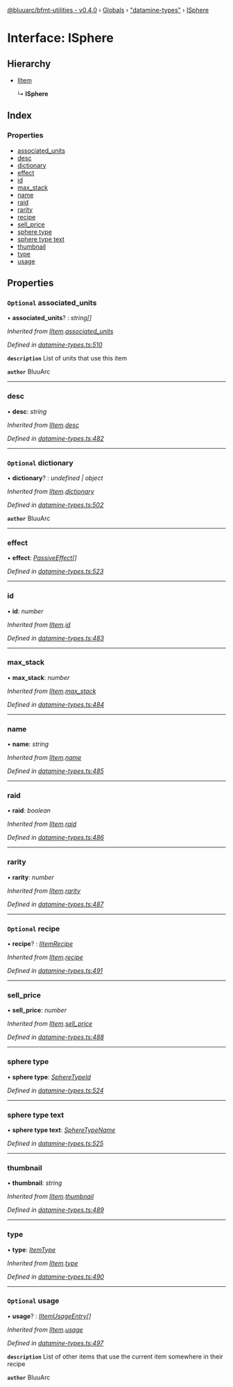 [@bluuarc/bfmt-utilities - v0.4.0](../README.md) › [Globals](../globals.md) › ["datamine-types"](../modules/_datamine_types_.md) › [ISphere](_datamine_types_.isphere.md)

# Interface: ISphere

## Hierarchy

* [IItem](_datamine_types_.iitem.md)

  ↳ **ISphere**

## Index

### Properties

* [associated_units](_datamine_types_.isphere.md#optional-associated_units)
* [desc](_datamine_types_.isphere.md#desc)
* [dictionary](_datamine_types_.isphere.md#optional-dictionary)
* [effect](_datamine_types_.isphere.md#effect)
* [id](_datamine_types_.isphere.md#id)
* [max_stack](_datamine_types_.isphere.md#max_stack)
* [name](_datamine_types_.isphere.md#name)
* [raid](_datamine_types_.isphere.md#raid)
* [rarity](_datamine_types_.isphere.md#rarity)
* [recipe](_datamine_types_.isphere.md#optional-recipe)
* [sell_price](_datamine_types_.isphere.md#sell_price)
* [sphere type](_datamine_types_.isphere.md#sphere-type)
* [sphere type text](_datamine_types_.isphere.md#sphere-type-text)
* [thumbnail](_datamine_types_.isphere.md#thumbnail)
* [type](_datamine_types_.isphere.md#type)
* [usage](_datamine_types_.isphere.md#optional-usage)

## Properties

### `Optional` associated_units

• **associated_units**? : *string[]*

*Inherited from [IItem](_datamine_types_.iitem.md).[associated_units](_datamine_types_.iitem.md#optional-associated_units)*

*Defined in [datamine-types.ts:510](https://github.com/BluuArc/bfmt-utilities/blob/master/src/datamine-types.ts#L510)*

**`description`** List of units that use this item

**`author`** BluuArc

___

###  desc

• **desc**: *string*

*Inherited from [IItem](_datamine_types_.iitem.md).[desc](_datamine_types_.iitem.md#desc)*

*Defined in [datamine-types.ts:482](https://github.com/BluuArc/bfmt-utilities/blob/master/src/datamine-types.ts#L482)*

___

### `Optional` dictionary

• **dictionary**? : *undefined | object*

*Inherited from [IItem](_datamine_types_.iitem.md).[dictionary](_datamine_types_.iitem.md#optional-dictionary)*

*Defined in [datamine-types.ts:502](https://github.com/BluuArc/bfmt-utilities/blob/master/src/datamine-types.ts#L502)*

**`author`** BluuArc

___

###  effect

• **effect**: *[PassiveEffect](../modules/_datamine_types_.md#passiveeffect)[]*

*Defined in [datamine-types.ts:523](https://github.com/BluuArc/bfmt-utilities/blob/master/src/datamine-types.ts#L523)*

___

###  id

• **id**: *number*

*Inherited from [IItem](_datamine_types_.iitem.md).[id](_datamine_types_.iitem.md#id)*

*Defined in [datamine-types.ts:483](https://github.com/BluuArc/bfmt-utilities/blob/master/src/datamine-types.ts#L483)*

___

###  max_stack

• **max_stack**: *number*

*Inherited from [IItem](_datamine_types_.iitem.md).[max_stack](_datamine_types_.iitem.md#max_stack)*

*Defined in [datamine-types.ts:484](https://github.com/BluuArc/bfmt-utilities/blob/master/src/datamine-types.ts#L484)*

___

###  name

• **name**: *string*

*Inherited from [IItem](_datamine_types_.iitem.md).[name](_datamine_types_.iitem.md#name)*

*Defined in [datamine-types.ts:485](https://github.com/BluuArc/bfmt-utilities/blob/master/src/datamine-types.ts#L485)*

___

###  raid

• **raid**: *boolean*

*Inherited from [IItem](_datamine_types_.iitem.md).[raid](_datamine_types_.iitem.md#raid)*

*Defined in [datamine-types.ts:486](https://github.com/BluuArc/bfmt-utilities/blob/master/src/datamine-types.ts#L486)*

___

###  rarity

• **rarity**: *number*

*Inherited from [IItem](_datamine_types_.iitem.md).[rarity](_datamine_types_.iitem.md#rarity)*

*Defined in [datamine-types.ts:487](https://github.com/BluuArc/bfmt-utilities/blob/master/src/datamine-types.ts#L487)*

___

### `Optional` recipe

• **recipe**? : *[IItemRecipe](_datamine_types_.iitemrecipe.md)*

*Inherited from [IItem](_datamine_types_.iitem.md).[recipe](_datamine_types_.iitem.md#optional-recipe)*

*Defined in [datamine-types.ts:491](https://github.com/BluuArc/bfmt-utilities/blob/master/src/datamine-types.ts#L491)*

___

###  sell_price

• **sell_price**: *number*

*Inherited from [IItem](_datamine_types_.iitem.md).[sell_price](_datamine_types_.iitem.md#sell_price)*

*Defined in [datamine-types.ts:488](https://github.com/BluuArc/bfmt-utilities/blob/master/src/datamine-types.ts#L488)*

___

###  sphere type

• **sphere type**: *[SphereTypeId](../enums/_datamine_types_.spheretypeid.md)*

*Defined in [datamine-types.ts:524](https://github.com/BluuArc/bfmt-utilities/blob/master/src/datamine-types.ts#L524)*

___

###  sphere type text

• **sphere type text**: *[SphereTypeName](../enums/_datamine_types_.spheretypename.md)*

*Defined in [datamine-types.ts:525](https://github.com/BluuArc/bfmt-utilities/blob/master/src/datamine-types.ts#L525)*

___

###  thumbnail

• **thumbnail**: *string*

*Inherited from [IItem](_datamine_types_.iitem.md).[thumbnail](_datamine_types_.iitem.md#thumbnail)*

*Defined in [datamine-types.ts:489](https://github.com/BluuArc/bfmt-utilities/blob/master/src/datamine-types.ts#L489)*

___

###  type

• **type**: *[ItemType](../enums/_datamine_types_.itemtype.md)*

*Inherited from [IItem](_datamine_types_.iitem.md).[type](_datamine_types_.iitem.md#type)*

*Defined in [datamine-types.ts:490](https://github.com/BluuArc/bfmt-utilities/blob/master/src/datamine-types.ts#L490)*

___

### `Optional` usage

• **usage**? : *[IItemUsageEntry](_datamine_types_.iitemusageentry.md)[]*

*Inherited from [IItem](_datamine_types_.iitem.md).[usage](_datamine_types_.iitem.md#optional-usage)*

*Defined in [datamine-types.ts:497](https://github.com/BluuArc/bfmt-utilities/blob/master/src/datamine-types.ts#L497)*

**`description`** List of other items that use the current item somewhere in their recipe

**`author`** BluuArc
